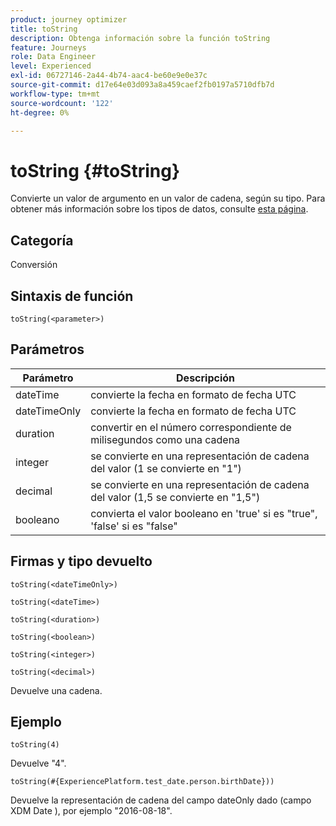 ```yaml
---
product: journey optimizer
title: toString
description: Obtenga información sobre la función toString
feature: Journeys
role: Data Engineer
level: Experienced
exl-id: 06727146-2a44-4b74-aac4-be60e9e0e37c
source-git-commit: d17e64e03d093a8a459caef2fb0197a5710dfb7d
workflow-type: tm+mt
source-wordcount: '122'
ht-degree: 0%

---
```


# toString {#toString}

Convierte un valor de argumento en un valor de cadena, según su tipo. Para obtener más información sobre los tipos de datos, consulte [esta página](../expression/data-types.md).

## Categoría

Conversión

## Sintaxis de función

`toString(<parameter>)`

## Parámetros

| Parámetro | Descripción |
|--- |--- |
| dateTime | convierte la fecha en formato de fecha UTC |
| dateTimeOnly | convierte la fecha en formato de fecha UTC |
| duration | convertir en el número correspondiente de milisegundos como una cadena |
| integer | se convierte en una representación de cadena del valor (1 se convierte en &quot;1&quot;) |
| decimal | se convierte en una representación de cadena del valor (1,5 se convierte en &quot;1,5&quot;) |
| booleano | convierta el valor booleano en &#39;true&#39; si es &quot;true&quot;, &#39;false&#39; si es &quot;false&quot; |

## Firmas y tipo devuelto

`toString(<dateTimeOnly>)`

`toString(<dateTime>)`

`toString(<duration>)`

`toString(<boolean>)`

`toString(<integer>)`

`toString(<decimal>)`

Devuelve una cadena.

## Ejemplo

`toString(4)`

Devuelve &quot;4&quot;.

`toString(#{ExperiencePlatform.test_date.person.birthDate}))`

Devuelve la representación de cadena del campo dateOnly dado (campo XDM Date ), por ejemplo &quot;2016-08-18&quot;.
